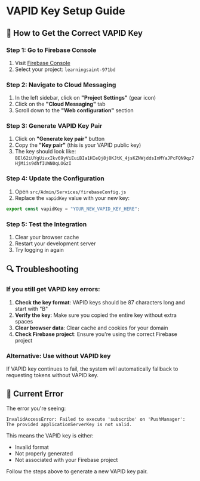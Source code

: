 # VAPID Key Setup Guide

## 🔧 How to Get the Correct VAPID Key

### Step 1: Go to Firebase Console
1. Visit [Firebase Console](https://console.firebase.google.com/)
2. Select your project: `learningsaint-971bd`

### Step 2: Navigate to Cloud Messaging
1. In the left sidebar, click on **"Project Settings"** (gear icon)
2. Click on the **"Cloud Messaging"** tab
3. Scroll down to the **"Web configuration"** section

### Step 3: Generate VAPID Key Pair
1. Click on **"Generate key pair"** button
2. Copy the **"Key pair"** (this is your VAPID public key)
3. The key should look like: `BEl62iUYgUivxIkv69yViEuiBIa1HIeQj8j8KJtK_4jsKZNWjddsInMYaJPcFQN9qz7HjMiis9dhfIUWN0qLOGzI`

### Step 4: Update the Configuration
1. Open `src/Admin/Services/firebaseConfig.js`
2. Replace the `vapidKey` value with your new key:

```javascript
export const vapidKey = "YOUR_NEW_VAPID_KEY_HERE";
```

### Step 5: Test the Integration
1. Clear your browser cache
2. Restart your development server
3. Try logging in again

## 🔍 Troubleshooting

### If you still get VAPID key errors:

1. **Check the key format**: VAPID keys should be 87 characters long and start with "B"
2. **Verify the key**: Make sure you copied the entire key without extra spaces
3. **Clear browser data**: Clear cache and cookies for your domain
4. **Check Firebase project**: Ensure you're using the correct Firebase project

### Alternative: Use without VAPID key
If VAPID key continues to fail, the system will automatically fallback to requesting tokens without VAPID key.

## 📝 Current Error
The error you're seeing:
```
InvalidAccessError: Failed to execute 'subscribe' on 'PushManager': The provided applicationServerKey is not valid.
```

This means the VAPID key is either:
- Invalid format
- Not properly generated
- Not associated with your Firebase project

Follow the steps above to generate a new VAPID key pair.

